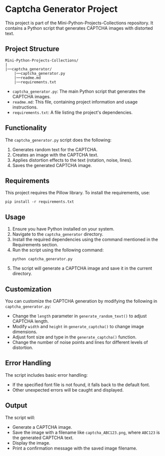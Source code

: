 # Captcha Generator Project

This project is part of the Mini-Python-Projects-Collections repository. It contains a Python script that generates CAPTCHA images with distorted text.

## Project Structure

```
Mini-Python-Projects-Collections/
|
|──captcha_generator/
    |──captcha_generator.py
    |──readme.md
    |──requirements.txt
```

- `captcha_generator.py`: The main Python script that generates the CAPTCHA images.
- `readme.md`: This file, containing project information and usage instructions.
- `requirements.txt`: A file listing the project's dependencies.

## Functionality

The `captcha_generator.py` script does the following:

1. Generates random text for the CAPTCHA.
2. Creates an image with the CAPTCHA text.
3. Applies distortion effects to the text (rotation, noise, lines).
4. Saves the generated CAPTCHA image.

## Requirements

This project requires the Pillow library. To install the requirements, use:

```
pip install -r requirements.txt
```

## Usage

1. Ensure you have Python installed on your system.
2. Navigate to the `captcha_generator` directory.
3. Install the required dependencies using the command mentioned in the Requirements section.
4. Run the script using the following command:
   ```
   python captcha_generator.py
   ```
5. The script will generate a CAPTCHA image and save it in the current directory.

## Customization

You can customize the CAPTCHA generation by modifying the following in `captcha_generator.py`:

- Change the `length` parameter in `generate_random_text()` to adjust CAPTCHA length.
- Modify `width` and `height` in `generate_captcha()` to change image dimensions.
- Adjust font size and type in the `generate_captcha()` function.
- Change the number of noise points and lines for different levels of distortion.

## Error Handling

The script includes basic error handling:
- If the specified font file is not found, it falls back to the default font.
- Other unexpected errors will be caught and displayed.

## Output

The script will:
- Generate a CAPTCHA image.
- Save the image with a filename like `captcha_ABC123.png`, where `ABC123` is the generated CAPTCHA text.
- Display the image.
- Print a confirmation message with the saved image filename.

